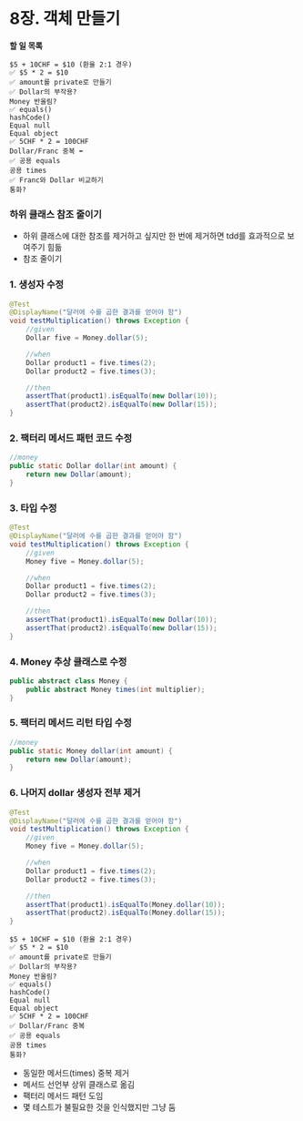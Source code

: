 # 8장. 객체 만들기

**할 일 목록**

```text
$5 + 10CHF = $10 (환율 2:1 경우)
✅ $5 * 2 = $10
✅ amount를 private로 만들기
✅ Dollar의 부작용?
Money 반올림?
✅ equals()
hashCode()
Equal null
Equal object
✅ 5CHF * 2 = 100CHF
Dollar/Franc 중복 ⬅
✅ 공용 equals
공용 times
✅ Franc와 Dollar 비교하기
통화?
```

### 하위 클래스 참조 줄이기

- 하위 클래스에 대한 참조를 제거하고 싶지만 한 번에 제거하면 tdd를 효과적으로 보여주기 힘듦
- 참조 줄이기

### 1. 생성자 수정

```java
@Test
@DisplayName("달러에 수를 곱한 결과를 얻어야 함")
void testMultiplication() throws Exception {
    //given
    Dollar five = Money.dollar(5);

    //when
    Dollar product1 = five.times(2);
    Dollar product2 = five.times(3);

    //then
    assertThat(product1).isEqualTo(new Dollar(10));
    assertThat(product2).isEqualTo(new Dollar(15));
}
```

### 2. 팩터리 메서드 패턴 코드 수정

```java
//money
public static Dollar dollar(int amount) {
    return new Dollar(amount);
}
```

### 3. 타입 수정

```java
@Test
@DisplayName("달러에 수를 곱한 결과를 얻어야 함")
void testMultiplication() throws Exception {
    //given
    Money five = Money.dollar(5);

    //when
    Dollar product1 = five.times(2);
    Dollar product2 = five.times(3);

    //then
    assertThat(product1).isEqualTo(new Dollar(10));
    assertThat(product2).isEqualTo(new Dollar(15));
}
```

### 4. Money 추상 클래스로 수정

```java
public abstract class Money {
    public abstract Money times(int multiplier);
}
```

### 5. 팩터리 메서드 리턴 타입 수정

```java
//money
public static Money dollar(int amount) {
    return new Dollar(amount);
}
```

### 6. 나머지 dollar 생성자 전부 제거

```java
@Test
@DisplayName("달러에 수를 곱한 결과를 얻어야 함")
void testMultiplication() throws Exception {
    //given
    Money five = Money.dollar(5);

    //when
    Dollar product1 = five.times(2);
    Dollar product2 = five.times(3);

    //then
    assertThat(product1).isEqualTo(Money.dollar(10));
    assertThat(product2).isEqualTo(Money.dollar(15));
}
```

```text
$5 + 10CHF = $10 (환율 2:1 경우)
✅ $5 * 2 = $10
✅ amount를 private로 만들기
✅ Dollar의 부작용?
Money 반올림?
✅ equals()
hashCode()
Equal null
Equal object
✅ 5CHF * 2 = 100CHF
✅ Dollar/Franc 중복
✅ 공용 equals
공용 times
통화?
```

- 동일한 메서드(times) 중복 제거
- 메서드 선언부 상위 클래스로 옮김
- 팩터리 메서드 패턴 도임
- 몇 테스트가 불필요한 것을 인식했지만 그냥 둠

